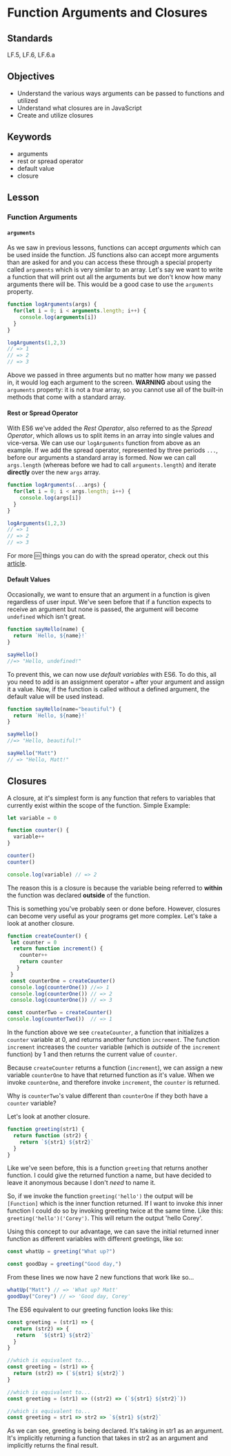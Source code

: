 # Function Arguments and Closures

## Standards
LF.5, LF.6, LF.6.a

## Objectives

* Understand the various ways arguments can be passed to functions and utilized
* Understand what closures are in JavaScript
* Create and utilize closures

## Keywords

* arguments
* rest or spread operator
* default value
* closure


## Lesson

### Function Arguments

#### `arguments`
As we saw in previous lessons, functions can accept _arguments_ which can be used inside the function. JS functions also can accept more arguments than are asked for and you can access these through a special property called `arguments` which is very similar to an array. Let's say we want to write a function that will print out all the arguments but we don't know how many arguments there will be. This would be a good case to use the `arguments` property.

```js
function logArguments(args) {
  for(let i = 0; i < arguments.length; i++) {
    console.log(arguments[i])
  }
}

logArguments(1,2,3)
// => 1
// => 2
// => 3
```

Above we passed in three arguments but no matter how many we passed in, it would log each argument to the screen. **WARNING** about using the `arguments` property: it is not a _true_ array, so you cannot use all of the built-in methods that come with a standard array.

#### Rest or Spread Operator

With ES6 we've added the _Rest Operator_, also referred to as the _Spread Operator_, which allows us to split items in an array into single values and vice-versa. We can use our `logArguments` function from above as an example. If we add the spread operator, represented by three periods `...`, before our arguments a standard array is formed. Now we can call `args.length` (whereas before we had to call `arguments.length`) and iterate **directly** over the new `args` array.

```js
function logArguments(...args) {
  for(let i = 0; i < args.length; i++) {
    console.log(args[i])
  }
}

logArguments(1,2,3)
// => 1
// => 2
// => 3
```

For more :cool: things you can do with the spread operator, check out this [article](https://davidwalsh.name/spread-operator).


#### Default Values

Occasionally, we want to ensure that an argument in a function is given regardless of user input. We've seen before that if a function expects to receive an argument but none is passed, the argument will become `undefined` which isn't great.

```js
function sayHello(name) {
  return `Hello, ${name}!`
}

sayHello()
//=> "Hello, undefined!"
```

To prevent this, we can now use _default variables_ with ES6. To do this, all you need to add is an assignment operator `=` after your argument and assign it a value. Now, if the function is called without a defined argument, the default value will be used instead.

```js
function sayHello(name="beautiful") {
  return `Hello, ${name}!`
}

sayHello()
//=> "Hello, beautiful!"

sayHello("Matt")
// => "Hello, Matt!"
```

## Closures

A closure, at it's simplest form is any function that refers to variables that currently exist within the scope of the function.
Simple Example:

```js
let variable = 0

function counter() {
  variable++
}

counter()
counter()

console.log(variable) // => 2

```

The reason this is a closure is because the variable being referred to __within__ the function was declared __outside__ of the function.

This is something you've probably seen or done before. However, closures can become very useful as your programs get more complex. Let's take a look at another closure.

```js
function createCounter() {
 let counter = 0
  return function increment() {
    counter++
    return counter
   }
 }
 const counterOne = createCounter()
 console.log(counterOne()) //=> 1
 console.log(counterOne()) // => 2
 console.log(counterOne()) // => 3

const counterTwo = createCounter()
console.log(counterTwo())  // => 1


```
In the function above we see `createCounter`, a function that initializes a `counter` variable at 0, and returns another function `increment`. The function `increment` increases the `counter` variable (which is _outside_ of the `increment` function) by 1 and then returns the current value of `counter`.

Because `createCounter` returns a function (`increment`), we can assign a new variable `counterOne` to have that returned function as it's value. When we invoke `counterOne`, and therefore invoke `increment`, the `counter` is returned.

Why is `counterTwo`'s value different than `counterOne` if they both have a `counter` variable?

Let's look at another closure.

```js
function greeting(str1) {
  return function (str2) {
    return `${str1} ${str2}`
  }
}


```
Like we've seen before, this is a function `greeting` that returns another function. I could give the returned function a name, but have decided to leave it anonymous because I don't _need_ to name it.

So, if we invoke the function `greeting('hello')` the output will be `[Function]` which is the inner function returned.  If I want to invoke _this_ inner function I could do so by invoking greeting twice at the same time. Like this: `greeting('hello')('Corey')`. This will return the output 'hello Corey'.

Using this concept to our advantage, we can save the initial returned inner function as different variables with different greetings, like so:
``` js
const whatUp = greeting("What up?")

const goodDay = greeting("Good day,")

```
From these lines we now have 2 new functions that work like so...

```js
whatUp("Matt") // => 'What up? Matt'
goodDay("Corey") // => 'Good day, Corey'

```

The ES6 equivalent to our greeting function looks like this:

```js
const greeting = (str1) => {
  return (str2) => {
   return  `${str1} ${str2}`
  }
}

//which is equivalent to...
const greeting = (str1) => {
  return (str2) => (`${str1} ${str2}`)
}

//which is equivalent to...
const greeting = (str1) => ((str2) => (`${str1} ${str2}`))

//which is equivalent to...
const greeting = str1 => str2 => `${str1} ${str2}`

```
As we can see, greeting is being declared. It's taking in str1 as an argument. It's implicitly returning a function that takes in str2 as an argument and implicitly returns the final result.
